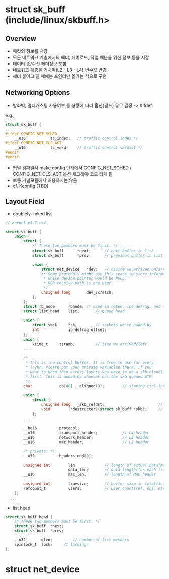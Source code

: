 # struct sk_buff (include/linux/skbuff.h>
## Overview
- 패킷의 정보를 저장
- 모든 네트워크 계층에서의 헤더, 페이로드, 작업 배분을 위한 정보 등을 저장
- 데이터 송/수신 헤더정보 포함
- 네트워크 계층을 거치며(L2 - L3 - L4) 변수값 변경
- 헤더 붙이고 뗄 때에는 포인터만 옮기는 식으로 구현
  
## Networking Options
- 방화벽, 멀티캐스팅 사용여부 등 상황에 따라 옵션(필드) 유무 결정 -> #ifdef


e.g.,
```c
struct sk_buff {
...
#ifdef CONFIG_NET_SCHED
	__u16			tc_index;	/* traffic control index */
#ifdef CONFIG_NET_CLS_ACT
	__u16			tc_verd;	/* traffic control verdict */
#endif
#endif
```
- 커널 컴파일시 make config 단계에서 CONFIG_NET_SCHED / CONFIG_NET_CLS_ACT 옵션 체크해야 코드 타게 됨
- 보통 커널모듈에서 허용하지는 않음
- cf. Kconfig (TBD)
  
## Layout Field
- doublely-linked list
```c
// kernel v5.7-rc4

struct sk_buff {
	union {
		struct {
			/* These two members must be first. */
			struct sk_buff		*next;		// next buffer in list
			struct sk_buff		*prev;		// previous buffer in list

			union {
				struct net_device	*dev;	// device we arrived on/are leaving by
				/* Some protocols might use this space to store information,
				 * while device pointer would be NULL.
				 * UDP receive path is one user.
				 */
				unsigned long		dev_scratch;
			};
		};
		struct rb_node		rbnode; /* used in netem, ip4 defrag, and tcp stack */
		struct list_head	list;		// queue head
		
		union {
			struct sock		*sk;		// sockets we're owned by
			int				ip_defrag_offset;
		};
		union {
			ktime_t		tstamp;			// time we arrived/left
		...
		
		/*
		 * This is the control buffer. It is free to use for every
		 * layer. Please put your private variables there. If you
	 	 * want to keep them across layers you have to do a skb_clone()
	 	 * first. This is owned by whoever has the skb queued ATM.
	 	 */
		char			cb[48] __aligned(8);		// storing ctrl info for each network layer
		
		union {
			struct {
				unsigned long	_skb_refdst;						// used in routing subsystem(CH7)
				void		(*destructor)(struct sk_buff *skb);		// destructor
			};
		...
		
		__be16			protocol;
		__u16			transport_header;			// L4 header
		__u16			network_header;				// L3 header
		__u16			mac_header;					// L2 header

		/* private: */
		__u32			headers_end[0];
		
		unsigned int		len,			// length of actual data(main buff + frag.buf)
							data_len;		// data length(for each fragment)
		__u16				mac_len,		// length of MAC header
		...
		unsigned int		truesize;		// buffer size in total(including sk_buff itself)
		refcount_t			users;			// user count(ref, obj, etc.) - see {datagram, tcp}.c
	};
  ...
```
- list head
```c
struct sk_buff_head {
	/* These two members must be first. */
	struct sk_buff	*next;
	struct sk_buff	*prev;

	__u32		qlen;         // number of list members
	spinlock_t	lock;     // locking
};
```

# struct net_device
